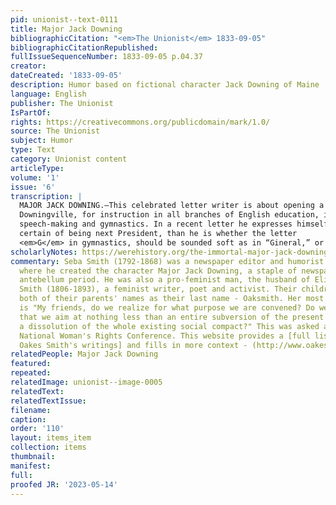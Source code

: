 ```yaml
---
pid: unionist--text-0111
title: Major Jack Downing
bibliographicCitation: "<em>The Unionist</em> 1833-09-05"
bibliographicCitationRepublished: 
fullIssueSequenceNumber: 1833-09-05 p.04.37
creator: 
dateCreated: '1833-09-05'
description: Humor based on fictional character Jack Downing of Maine
language: English
publisher: The Unionist
IsPartOf: 
rights: https://creativecommons.org/publicdomain/mark/1.0/
source: The Unionist
subject: Humor
type: Text
category: Unionist content
articleType: 
volume: '1'
issue: '6'
transcription: |
  MAJOR JACK DOWNING.—This celebrated letter writer is about opening a school in
  Downingville, for instruction in all branches of English education, including
  speech-making and gymnastics. In a recent letter he expresses himself more
  certain of being next President, than he is whether the letter
  <em>G</em> in gymnastics, should be sounded soft as in “Gineral,” or hard, as in “grog.”
scholarlyNotes: https://werehistory.org/the-immortal-major-jack-downing-and-the-rise-of-american-political-humor/
commentary: Seba Smith (1792-1868) was a newspaper editor and humorist from Maine,
  where he created the character Major Jack Downing, a staple of newspapers in the
  antebellum period. He was also a pro-feminist man, the husband of Elizabeth Oakes
  Smith (1806-1893), a feminist writer, poet and activist. Their children adopted
  both of their parents' names as their last name - Oaksmith. Her most famous quote
  is "My friends, do we realize for what purpose we are convened? Do we fully understand
  that we aim at nothing less than an entire subversion of the present order of society,
  a dissolution of the whole existing social compact?" This was asked at the 1852
  National Woman's Rights Conference. This website provides a [full list of Elizabeth
  Oakes Smith's writings] and fills in more context - (http://www.oakes-smith.org/)
relatedPeople: Major Jack Downing
featured: 
repeated: 
relatedImage: unionist--image-0005
relatedText: 
relatedTextIssue: 
filename: 
caption: 
order: '110'
layout: items_item
collection: items
thumbnail: 
manifest: 
full: 
proofed JR: '2023-05-14'
---
```

